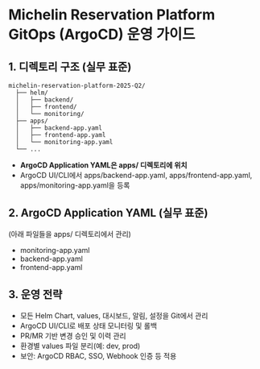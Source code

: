 # Michelin Reservation Platform GitOps (ArgoCD) 운영 가이드

## 1. 디렉토리 구조 (실무 표준)

```
michelin-reservation-platform-2025-Q2/
  ├── helm/
  │   ├── backend/
  │   ├── frontend/
  │   └── monitoring/
  ├── apps/
  │   ├── backend-app.yaml
  │   ├── frontend-app.yaml
  │   └── monitoring-app.yaml
  └── ...
```

- **ArgoCD Application YAML은 apps/ 디렉토리에 위치**
- ArgoCD UI/CLI에서 apps/backend-app.yaml, apps/frontend-app.yaml, apps/monitoring-app.yaml을 등록

## 2. ArgoCD Application YAML (실무 표준)

(아래 파일들을 apps/ 디렉토리에서 관리)

- monitoring-app.yaml
- backend-app.yaml
- frontend-app.yaml

## 3. 운영 전략
- 모든 Helm Chart, values, 대시보드, 알림, 설정을 Git에서 관리
- ArgoCD UI/CLI로 배포 상태 모니터링 및 롤백
- PR/MR 기반 변경 승인 및 이력 관리
- 환경별 values 파일 분리(예: dev, prod)
- 보안: ArgoCD RBAC, SSO, Webhook 인증 등 적용